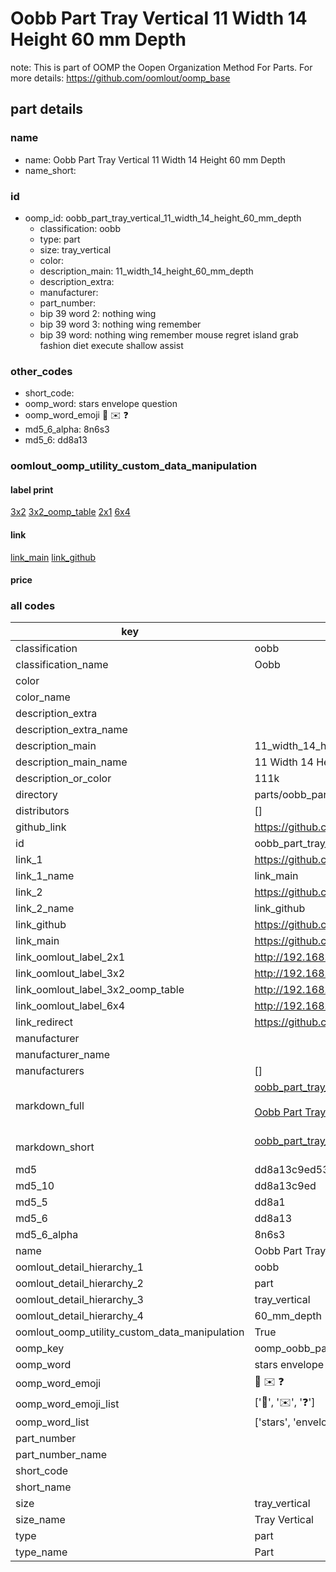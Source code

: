 # Oobb Part Tray Vertical 11 Width 14 Height 60 mm Depth  

note: This is part of OOMP the Oopen Organization Method For Parts. For more details: https://github.com/oomlout/oomp_base

##  part details
  







### name
* name: Oobb Part Tray Vertical 11 Width 14 Height 60 mm Depth
* name_short: 
### id
* oomp_id: oobb_part_tray_vertical_11_width_14_height_60_mm_depth
  * classification: oobb
  * type: part
  * size: tray_vertical
  * color: 
  * description_main: 11_width_14_height_60_mm_depth
  * description_extra: 
  * manufacturer: 
  * part_number: 
  * bip 39 word 2: nothing wing
  * bip 39 word 3: nothing wing remember
  * bip 39 word: nothing wing remember mouse regret island grab fashion diet execute shallow assist

### other_codes
* short_code: 
* oomp_word: stars envelope question
* oomp_word_emoji :stars: :envelope: :question:
* md5_6_alpha: 8n6s3
* md5_6: dd8a13






### oomlout_oomp_utility_custom_data_manipulation
#### label print
[3x2](http://192.168.1.245:1112/?label=oomp%208n6s3)
[3x2_oomp_table](http://192.168.1.108:1112/?label=oomp%208n6s3)
[2x1](http://192.168.1.242:1112/?label=oomp%208n6s3)
[6x4](http://192.168.1.55:1112/?label=oomp%208n6s3)    

#### link

[link_main](https://github.com/oomlout/oomlout_oomp_version_1_messy/tree/main/parts/oobb_part_tray_vertical_11_width_14_height_60_mm_depth) [link_github](https://github.com/oomlout/oomlout_oomp_version_1_messy/tree/main/parts/oobb_part_tray_vertical_11_width_14_height_60_mm_depth)                             

#### price







### all codes 
| key | value |  
| --- | --- |  
| classification | oobb |  
| classification_name | Oobb |  
| color |  |  
| color_name |  |  
| description_extra |  |  
| description_extra_name |  |  
| description_main | 11_width_14_height_60_mm_depth |  
| description_main_name | 11 Width 14 Height 60 mm Depth |  
| description_or_color | 111k |  
| directory | parts/oobb_part_tray_vertical_11_width_14_height_60_mm_depth |  
| distributors | [] |  
| github_link | https://github.com/oomlout/oomlout_oomp_part_src/tree/main/parts/oobb_part_tray_vertical_11_width_14_height_60_mm_depth |  
| id | oobb_part_tray_vertical_11_width_14_height_60_mm_depth |  
| link_1 | https://github.com/oomlout/oomlout_oomp_version_1_messy/tree/main/parts/oobb_part_tray_vertical_11_width_14_height_60_mm_depth |  
| link_1_name | link_main |  
| link_2 | https://github.com/oomlout/oomlout_oomp_version_1_messy/tree/main/parts/oobb_part_tray_vertical_11_width_14_height_60_mm_depth |  
| link_2_name | link_github |  
| link_github | https://github.com/oomlout/oomlout_oomp_version_1_messy/tree/main/parts/oobb_part_tray_vertical_11_width_14_height_60_mm_depth |  
| link_main | https://github.com/oomlout/oomlout_oomp_version_1_messy/tree/main/parts/oobb_part_tray_vertical_11_width_14_height_60_mm_depth |  
| link_oomlout_label_2x1 | http://192.168.1.242:1112/?label=oomp%208n6s3 |  
| link_oomlout_label_3x2 | http://192.168.1.245:1112/?label=oomp%208n6s3 |  
| link_oomlout_label_3x2_oomp_table | http://192.168.1.108:1112/?label=oomp%208n6s3 |  
| link_oomlout_label_6x4 | http://192.168.1.55:1112/?label=oomp%208n6s3 |  
| link_redirect | https://github.com/oomlout/oomlout_oomp_version_1_messy/tree/main/parts/oobb_part_tray_vertical_11_width_14_height_60_mm_depth |  
| manufacturer |  |  
| manufacturer_name |  |  
| manufacturers | [] |  
| markdown_full | [oobb_part_tray_vertical_11_width_14_height_60_mm_depth](none)<br>[](none)<br>[Oobb Part Tray Vertical 11 Width 14 Height 60 Mm Depth](none)<br><br> |  
| markdown_short | [oobb_part_tray_vertical_11_width_14_height_60_mm_depth](none)<br><br> |  
| md5 | dd8a13c9ed534ca9d9da590b6b7eecb6 |  
| md5_10 | dd8a13c9ed |  
| md5_5 | dd8a1 |  
| md5_6 | dd8a13 |  
| md5_6_alpha | 8n6s3 |  
| name | Oobb Part Tray Vertical 11 Width 14 Height 60 mm Depth |  
| oomlout_detail_hierarchy_1 | oobb |  
| oomlout_detail_hierarchy_2 | part |  
| oomlout_detail_hierarchy_3 | tray_vertical |  
| oomlout_detail_hierarchy_4 | 60_mm_depth |  
| oomlout_oomp_utility_custom_data_manipulation | True |  
| oomp_key | oomp_oobb_part_tray_vertical_11_width_14_height_60_mm_depth |  
| oomp_word | stars envelope question |  
| oomp_word_emoji | :stars: :envelope: :question: |  
| oomp_word_emoji_list | [':stars:', ':envelope:', ':question:'] |  
| oomp_word_list | ['stars', 'envelope', 'question'] |  
| part_number |  |  
| part_number_name |  |  
| short_code |  |  
| short_name |  |  
| size | tray_vertical |  
| size_name | Tray Vertical |  
| type | part |  
| type_name | Part |  

